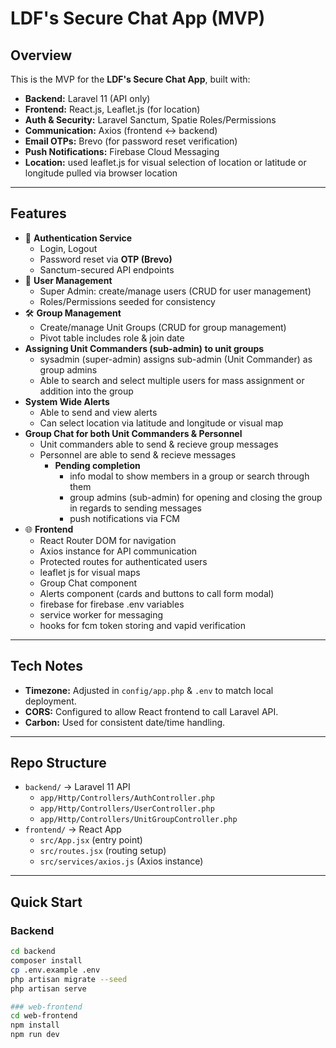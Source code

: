 # LDF's Secure Chat App (MVP)

## Overview
This is the MVP for the **LDF's Secure Chat App**, built with:

- **Backend:** Laravel 11 (API only)
- **Frontend:** React.js, Leaflet.js (for location)
- **Auth & Security:** Laravel Sanctum, Spatie Roles/Permissions
- **Communication:** Axios (frontend ↔ backend)
- **Email OTPs:** Brevo (for password reset verification)
- **Push Notifications:** Firebase Cloud Messaging
- **Location:** used leaflet.js for visual selection of location or latitude or longitude pulled via browser location

---

## Features
- 🔑 **Authentication Service**
  - Login, Logout
  - Password reset via **OTP (Brevo)**
  - Sanctum-secured API endpoints
- 👤 **User Management**
  - Super Admin: create/manage users (CRUD for user management)
  - Roles/Permissions seeded for consistency
- 🛠 **Group Management**
  - Create/manage Unit Groups (CRUD for group management)
  - Pivot table includes role & join date
- **Assigning Unit Commanders (sub-admin) to unit groups**
  - sysadmin (super-admin) assigns sub-admin (Unit Commander) as group admins
  - Able to search and select multiple users for mass assignment or addition into the group
- **System Wide Alerts**
  - Able to send and view alerts
  - Can select location via latitude and longitude or visual map
- **Group Chat for both Unit Commanders & Personnel**
   - Unit commanders able to send & recieve group messages
   - Personnel are able to send & recieve messages
       - **Pending completion**
         - info modal to show members in a group or search through them
         - group admins (sub-admin) for opening and closing the group in regards to sending messages
         - push notifications via FCM 
- 🌐 **Frontend**
  - React Router DOM for navigation
  - Axios instance for API communication
  - Protected routes for authenticated users
  - leaflet js for visual maps
  - Group Chat component
  - Alerts component (cards and buttons to call form modal)
  - firebase for firebase .env variables
  - service worker for messaging
  - hooks for fcm token storing and vapid verification

---

## Tech Notes
- **Timezone:** Adjusted in `config/app.php` & `.env` to match local deployment.
- **CORS:** Configured to allow React frontend to call Laravel API.
- **Carbon:** Used for consistent date/time handling.

---

## Repo Structure
- `backend/` → Laravel 11 API
  - `app/Http/Controllers/AuthController.php`
  - `app/Http/Controllers/UserController.php`
  - `app/Http/Controllers/UnitGroupController.php`
- `frontend/` → React App
  - `src/App.jsx` (entry point)
  - `src/routes.jsx` (routing setup)
  - `src/services/axios.js` (Axios instance)

---

## Quick Start
### Backend
```bash
cd backend
composer install
cp .env.example .env
php artisan migrate --seed
php artisan serve

### web-frontend
cd web-frontend
npm install
npm run dev
